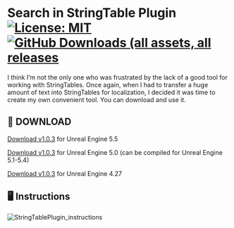 # Search in StringTable Plugin [![License: MIT](https://img.shields.io/badge/License-MIT-blue.svg)](LICENSE) [<img alt="GitHub Downloads (all assets, all releases" src="https://img.shields.io/github/downloads/gradient92/StringTableSearch_Plugin/total" />](https://github.com/gradient92/StringTableSearch_Plugin/releases)
I think I’m not the only one who was frustrated by the lack of a good tool for working with StringTables. Once again, when I had to transfer a huge amount of text into StringTables for localization, I decided it was time to create my own convenient tool. You can download and use it. 

## :floppy_disk: DOWNLOAD

[Download v1.0.3](https://github.com/gradient92/StringTableSearch_Plugin/releases/download/v1.0.2_ue5.5/StringTableSearchPlugin_v1.0.3_ue5.5.zip) for Unreal Engine 5.5

[Download v1.0.3](https://github.com/gradient92/StringTableSearch_Plugin/releases/download/v1.0.2_ue5.0/StringTableSearchPlugin_v1.0.3_ue5.0.zip) for Unreal Engine 5.0 (can be compiled for Unreal Engine 5.1-5.4)

[Download v1.0.3](https://github.com/gradient92/StringTableSearch_Plugin/releases/download/v1.0.2_ue4.27/StringTableSearchPlugin_v1.0.3_ue4.27.zip) for Unreal Engine 4.27

## :desktop_computer: Instructions
![StringTablePlugin_instructions](https://github.com/user-attachments/assets/5e080996-1b20-4858-9232-aa9de08147b0)
